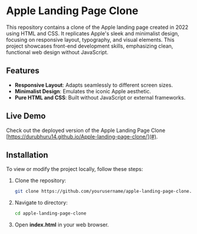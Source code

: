 # Apple Landing Page Clone

This repository contains a clone of the Apple landing page created in 2022 using HTML and CSS. It replicates Apple's sleek and minimalist design, focusing on responsive layout, typography, and visual elements. This project showcases front-end development skills, emphasizing clean, functional web design without JavaScript.

## Features

- **Responsive Layout**: Adapts seamlessly to different screen sizes.
- **Minimalist Design**: Emulates the iconic Apple aesthetic.
- **Pure HTML and CSS**: Built without JavaScript or external frameworks.

## Live Demo

Check out the deployed version of the Apple Landing Page Clone [https://durubhuru14.github.io/Apple-landing-page-clone/](#).

## Installation

To view or modify the project locally, follow these steps:

1. Clone the repository:
   ```bash
   git clone https://github.com/yourusername/apple-landing-page-clone.git
2. Navigate to directory:
   ```bash
   cd apple-landing-page-clone
3. Open **index.html** in your web browser.
